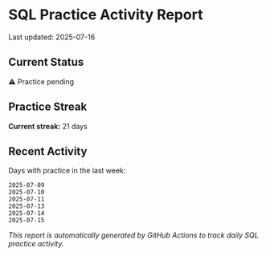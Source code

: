 # SQL Practice Activity Report

Last updated: 2025-07-16

## Current Status

⚠️ Practice pending

## Practice Streak

**Current streak:** 21 days

## Recent Activity

Days with practice in the last week:

```
2025-07-09
2025-07-10
2025-07-11
2025-07-13
2025-07-14
2025-07-15
```

*This report is automatically generated by GitHub Actions to track daily SQL practice activity.*
